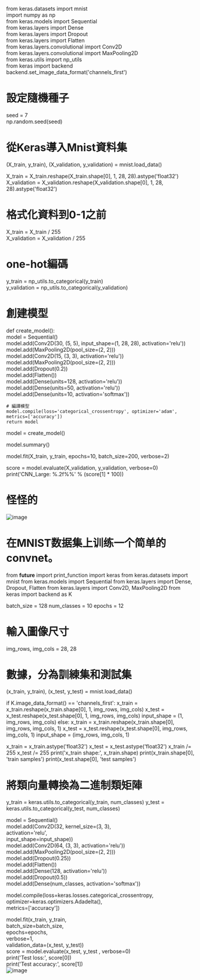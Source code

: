 
 
from keras.datasets import mnist  
import numpy as np  
from keras.models import Sequential  
from keras.layers import Dense  
from keras.layers import Dropout  
from keras.layers import Flatten  
from keras.layers.convolutional import  Conv2D  
from keras.layers.convolutional import MaxPooling2D  
from keras.utils import np_utils  
from keras import backend  
backend.set_image_data_format('channels_first')  


# 設定隨機種子  
seed = 7  
np.random.seed(seed)  

# 從Keras導入Mnist資料集  
(X_train, y_train), (X_validation, y_validation) = mnist.load_data()  
  
X_train = X_train.reshape(X_train.shape[0], 1, 28, 28).astype('float32')  
X_validation = X_validation.reshape(X_validation.shape[0], 1, 28, 28).astype('float32')  

# 格式化資料到0-1之前  
X_train = X_train / 255  
X_validation = X_validation / 255  

# one-hot編碼  
y_train = np_utils.to_categorical(y_train)  
y_validation = np_utils.to_categorical(y_validation)  
  
# 創建模型  
def create_model():  
    model = Sequential()  
    model.add(Conv2D(30, (5, 5), input_shape=(1, 28, 28), activation='relu'))  
    model.add(MaxPooling2D(pool_size=(2, 2)))  
    model.add(Conv2D(15, (3, 3), activation='relu'))  
    model.add(MaxPooling2D(pool_size=(2, 2)))  
    model.add(Dropout(0.2))  
    model.add(Flatten())  
    model.add(Dense(units=128, activation='relu'))  
    model.add(Dense(units=50, activation='relu'))  
    model.add(Dense(units=10, activation='softmax'))  

    # 編譯模型  
    model.compile(loss='categorical_crossentropy', optimizer='adam', metrics=['accuracy'])  
    return model  

model = create_model()  

model.summary()  

model.fit(X_train, y_train, epochs=10, batch_size=200, verbose=2)  

score = model.evaluate(X_validation, y_validation, verbose=0)  
print('CNN_Large: %.2f%%' % (score[1] * 100))  
#  怪怪的
![image](https://github.com/SuWeizhe1124/3-19/blob/master/Kers%20%E6%B8%AC%E8%A9%A6/%E9%8C%AF%E8%AA%A4.JPG) 

#  在MNIST数据集上训练一个简单的convnet。

from __future__ import print_function
import keras
from keras.datasets import mnist
from keras.models import Sequential
from keras.layers import Dense, Dropout, Flatten
from keras.layers import Conv2D, MaxPooling2D
from keras import backend as K

batch_size = 128
num_classes = 10
epochs = 12

# 輸入圖像尺寸
img_rows, img_cols = 28, 28

# 數據，分為訓練集和測試集
(x_train, y_train), (x_test, y_test) = mnist.load_data()

if K.image_data_format() == 'channels_first':
    x_train = x_train.reshape(x_train.shape[0], 1, img_rows, img_cols)
    x_test = x_test.reshape(x_test.shape[0], 1, img_rows, img_cols)
    input_shape = (1, img_rows, img_cols)
else:
    x_train = x_train.reshape(x_train.shape[0], img_rows, img_cols, 1)
    x_test = x_test.reshape(x_test.shape[0], img_rows, img_cols, 1)
    input_shape = (img_rows, img_cols, 1)

x_train = x_train.astype('float32')
x_test = x_test.astype('float32')
x_train /= 255
x_test /= 255
print('x_train shape:', x_train.shape)
print(x_train.shape[0], 'train samples')
print(x_test.shape[0], 'test samples')

# 將類向量轉換為二進制類矩陣
y_train = keras.utils.to_categorical(y_train, num_classes)
y_test = keras.utils.to_categorical(y_test, num_classes)

model = Sequential()  
model.add(Conv2D(32, kernel_size=(3, 3),  
                 activation='relu',  
                 input_shape=input_shape))  
model.add(Conv2D(64, (3, 3), activation='relu'))  
model.add(MaxPooling2D(pool_size=(2, 2)))  
model.add(Dropout(0.25))  
model.add(Flatten())  
model.add(Dense(128, activation='relu'))  
model.add(Dropout(0.5))  
model.add(Dense(num_classes, activation='softmax'))  

model.compile(loss=keras.losses.categorical_crossentropy,  
              optimizer=keras.optimizers.Adadelta(),  
              metrics=['accuracy'])  

model.fit(x_train, y_train,  
          batch_size=batch_size,  
          epochs=epochs,   
          verbose=1,  
          validation_data=(x_test, y_test))  
score = model.evaluate(x_test, y_test , verbose=0)  
print('Test loss:', score[0])  
print('Test accuracy:', score[1])  
![image](https://github.com/SuWeizhe1124/3-19/blob/master/Kers%20%E6%B8%AC%E8%A9%A6/C1.JPG)   

